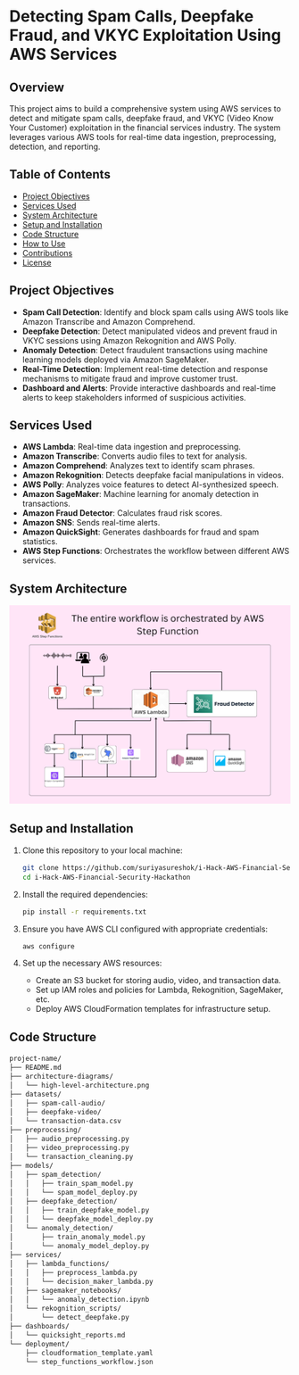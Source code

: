 # Detecting Spam Calls, Deepfake Fraud, and VKYC Exploitation Using AWS Services

## Overview
This project aims to build a comprehensive system using AWS services to detect and mitigate spam calls, deepfake fraud, and VKYC (Video Know Your Customer) exploitation in the financial services industry. The system leverages various AWS tools for real-time data ingestion, preprocessing, detection, and reporting.

## Table of Contents
- [Project Objectives](#project-objectives)
- [Services Used](#services-used)
- [System Architecture](#system-architecture)
- [Setup and Installation](#setup-and-installation)
- [Code Structure](#code-structure)
- [How to Use](#how-to-use)
- [Contributions](#contributions)
- [License](#license)

## Project Objectives
- **Spam Call Detection**: Identify and block spam calls using AWS tools like Amazon Transcribe and Amazon Comprehend.
- **Deepfake Detection**: Detect manipulated videos and prevent fraud in VKYC sessions using Amazon Rekognition and AWS Polly.
- **Anomaly Detection**: Detect fraudulent transactions using machine learning models deployed via Amazon SageMaker.
- **Real-Time Detection**: Implement real-time detection and response mechanisms to mitigate fraud and improve customer trust.
- **Dashboard and Alerts**: Provide interactive dashboards and real-time alerts to keep stakeholders informed of suspicious activities.

## Services Used
- **AWS Lambda**: Real-time data ingestion and preprocessing.
- **Amazon Transcribe**: Converts audio files to text for analysis.
- **Amazon Comprehend**: Analyzes text to identify scam phrases.
- **Amazon Rekognition**: Detects deepfake facial manipulations in videos.
- **AWS Polly**: Analyzes voice features to detect AI-synthesized speech.
- **Amazon SageMaker**: Machine learning for anomaly detection in transactions.
- **Amazon Fraud Detector**: Calculates fraud risk scores.
- **Amazon SNS**: Sends real-time alerts.
- **Amazon QuickSight**: Generates dashboards for fraud and spam statistics.
- **AWS Step Functions**: Orchestrates the workflow between different AWS services.

## System Architecture
![High-Level Architecture](high-level-architecture.png)

## Setup and Installation
1. Clone this repository to your local machine:
    ```bash
    git clone https://github.com/suriyasureshok/i-Hack-AWS-Financial-Security-Hackathon.git
    cd i-Hack-AWS-Financial-Security-Hackathon
    ```

2. Install the required dependencies:
    ```bash
    pip install -r requirements.txt
    ```

3. Ensure you have AWS CLI configured with appropriate credentials:
    ```bash
    aws configure
    ```

4. Set up the necessary AWS resources:
    - Create an S3 bucket for storing audio, video, and transaction data.
    - Set up IAM roles and policies for Lambda, Rekognition, SageMaker, etc.
    - Deploy AWS CloudFormation templates for infrastructure setup.

## Code Structure

```plaintext
project-name/
├── README.md
├── architecture-diagrams/
│   └── high-level-architecture.png
├── datasets/
│   ├── spam-call-audio/
│   ├── deepfake-video/
│   └── transaction-data.csv
├── preprocessing/
│   ├── audio_preprocessing.py
│   ├── video_preprocessing.py
│   └── transaction_cleaning.py
├── models/
│   ├── spam_detection/
│   │   ├── train_spam_model.py
│   │   └── spam_model_deploy.py
│   ├── deepfake_detection/
│   │   ├── train_deepfake_model.py
│   │   └── deepfake_model_deploy.py
│   └── anomaly_detection/
│       ├── train_anomaly_model.py
│       └── anomaly_model_deploy.py
├── services/
│   ├── lambda_functions/
│   │   ├── preprocess_lambda.py
│   │   └── decision_maker_lambda.py
│   ├── sagemaker_notebooks/
│   │   └── anomaly_detection.ipynb
│   └── rekognition_scripts/
│       └── detect_deepfake.py
├── dashboards/
│   └── quicksight_reports.md
└── deployment/
    ├── cloudformation_template.yaml
    └── step_functions_workflow.json
